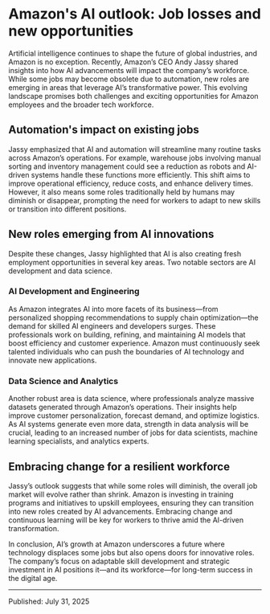 # Amazon's AI outlook: Job losses and new opportunities

Artificial intelligence continues to shape the future of global industries, and Amazon is no exception. Recently, Amazon’s CEO Andy Jassy shared insights into how AI advancements will impact the company’s workforce. While some jobs may become obsolete due to automation, new roles are emerging in areas that leverage AI’s transformative power. This evolving landscape promises both challenges and exciting opportunities for Amazon employees and the broader tech workforce.

## Automation's impact on existing jobs

Jassy emphasized that AI and automation will streamline many routine tasks across Amazon’s operations. For example, warehouse jobs involving manual sorting and inventory management could see a reduction as robots and AI-driven systems handle these functions more efficiently. This shift aims to improve operational efficiency, reduce costs, and enhance delivery times. However, it also means some roles traditionally held by humans may diminish or disappear, prompting the need for workers to adapt to new skills or transition into different positions.

## New roles emerging from AI innovations

Despite these changes, Jassy highlighted that AI is also creating fresh employment opportunities in several key areas. Two notable sectors are AI development and data science.

### AI Development and Engineering

As Amazon integrates AI into more facets of its business—from personalized shopping recommendations to supply chain optimization—the demand for skilled AI engineers and developers surges. These professionals work on building, refining, and maintaining AI models that boost efficiency and customer experience. Amazon must continuously seek talented individuals who can push the boundaries of AI technology and innovate new applications.

### Data Science and Analytics

Another robust area is data science, where professionals analyze massive datasets generated through Amazon’s operations. Their insights help improve customer personalization, forecast demand, and optimize logistics. As AI systems generate even more data, strength in data analysis will be crucial, leading to an increased number of jobs for data scientists, machine learning specialists, and analytics experts.

## Embracing change for a resilient workforce

Jassy’s outlook suggests that while some roles will diminish, the overall job market will evolve rather than shrink. Amazon is investing in training programs and initiatives to upskill employees, ensuring they can transition into new roles created by AI advancements. Embracing change and continuous learning will be key for workers to thrive amid the AI-driven transformation.

In conclusion, AI’s growth at Amazon underscores a future where technology displaces some jobs but also opens doors for innovative roles. The company’s focus on adaptable skill development and strategic investment in AI positions it—and its workforce—for long-term success in the digital age.

---

Published: July 31, 2025
